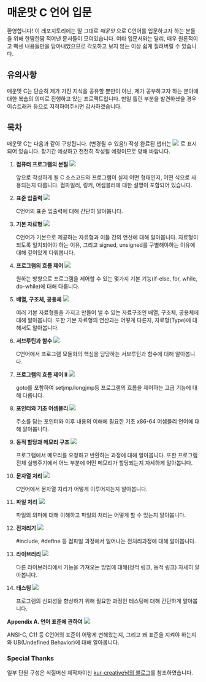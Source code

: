# 매운맛 C 언어 입문
환영합니다! 이 레포지토리에는 말 그대로 _매운맛_ 으로 C언어를 입문하고자 하는 분들을 위해 한땀한땀 적어낸 문서들이 모여있습니다. 여타 입문서와는 달리, 매우 원론적이고 빡센 내용들만을 담아내었으므로 각오하고 보지 않는 이상 쉽게 질려버릴 수 있습니다.

## 유의사항
매운맛 C는 단순히 제가 가진 지식을 공유할 뿐만이 아닌, 제가 공부하고자 하는 분야에 대한 복습의 의미로 진행하고 있는 프로젝트입니다. 만일 틀린 부분을 발견하셨을 경우 이슈트래커 등으로 지적하여주시면 감사하겠습니다.

## 목차
매운맛 C는 다음과 같이 구성됩니다. (변경될 수 있음!) 작성 완료된 챕터는 ![](https://img.shields.io/badge/status-complete-brightgreen) 로 표시되어 있습니다. 장기간 예상하고 천천히 작성될 예정이므로 양해 바랍니다.


 1. **컴퓨터 프로그램의 본질** ![](https://img.shields.io/badge/status-writing-red)
    
    앞으로 작성하게 될 C 소스코드와 프로그램이 실제 어떤 형태인지, 어떤 식으로 사용되는지 다룹니다. 컴파일러, 링커, 어셈블러에 대한 설명이 포함되어 있습니다.

 2. **표준 입출력** ![](https://img.shields.io/badge/status-writing-red)
    
    C언어의 표준 입출력에 대해 간단히 알아봅니다.

 2. **기본 자료형** ![](https://img.shields.io/badge/status-writing-red)
 
    C언어가 기본으로 제공하는 자료형과 이들 간의 연산에 대해 알아봅니다. 자료형이 되도록 일치되어야 하는 이유, 그리고 signed, unsigned를 구별해야하는 이유에 대해 깊이있게 다뤄봅니다.

 3. **프로그램의 흐름 제어** ![](https://img.shields.io/badge/status-not%20started-lightgrey)
    
    원하는 방향으로 프로그램을 제어할 수 있는 몇가지 기본 기능(if-else, for, while, do-while)에 대해 다룹니다. 
    
 4. **배열, 구조체, 공용체** ![](https://img.shields.io/badge/status-not%20started-lightgrey)

    여러 기본 자료형들을 가지고 만들어 낼 수 있는 자료구조인 배열, 구조체, 공용체에 대해 알아봅니다. 또한 기본 자료형의 연산과는 어떻게 다른지, 자료형(Type)에 대해서도 알아봅니다.


 5. **서브루틴과 함수** ![](https://img.shields.io/badge/status-not%20started-lightgrey)

    C언어에서 프로그램 모듈화의 핵심을 담당하는 서브루틴과 함수에 대해 알아봅니다.

 6. **프로그램의 흐름 제어 II** ![](https://img.shields.io/badge/status-not%20started-lightgrey)
  
    goto를 포함하여 setjmp/longjmp등 프로그램의 흐름을 제어하는 고급 기능에 대해 다룹니다.

 6. **포인터와 기초 어셈블리** ![](https://img.shields.io/badge/status-not%20started-lightgrey)

    주소를 담는 포인터와 이후 내용의 이해에 필요한 기초 x86-64 어셈블리 언어에 대해 알아봅니다.
  
 7. **동적 할당과 메모리 구조** ![](https://img.shields.io/badge/status-not%20started-lightgrey)
   
    프로그램에서 메모리를 요청하고 반환하는 과정에 대해 알아봅니다. 또한 프로그램 전체 실행주기에서 어느 부분에 어떤 메모리가 할당되는지 자세하게 알아봅니다.
   
 8. **문자열 처리** ![](https://img.shields.io/badge/status-not%20started-lightgrey)
 
    C언어에서 문자열 처리가 어떻게 이루어지는지 알아봅니다.
 
 8. **파일 처리** ![](https://img.shields.io/badge/status-not%20started-lightgrey)
 
    파일의 의미에 대해 이해하고 파일의 처리는 어떻게 할 수 있는지 알아봅니다.

 9. **전처리기** ![](https://img.shields.io/badge/status-not%20started-lightgrey)

    #include, #define 등 컴파일 과정에서 일어나는 전처리과정에 대해 알아봅니다.
   
 9. **라이브러리**   ![](https://img.shields.io/badge/status-not%20started-lightgrey)
 
    다른 라이브러리에서 기능을 가져오는 방법에 대해(정적 링크, 동적 링크) 자세히 알아봅니다.
 
 9. **테스팅** ![](https://img.shields.io/badge/status-not%20started-lightgrey)
 
    프로그램의 신뢰성을 향상하기 위해 필요한 과정인 테스팅에 대해 간단하게 알아봅니다.

**Appendix A. 언어 표준에 관하여** ![](https://img.shields.io/badge/status-not%20started-lightgrey)

ANSI-C, C11 등 C언어의 표준이 어떻게 변해왔는지, 그리고 왜 표준을 지켜야 하는지와 UB(Undefined Behavior)에 대해 알아봅니다.
  

### Special Thanks

일부 단원 구성은 식질머신 제작자이신 [kur-creative님의 블로그](https://blog.naver.com/rhdnfka94/221031332013)를 참조하였습니다.
